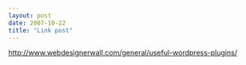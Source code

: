 ```yaml
---
layout: post
date: 2007-10-22
title: "Link post"
---
```

<http://www.webdesignerwall.com/general/useful-wordpress-plugins/>

